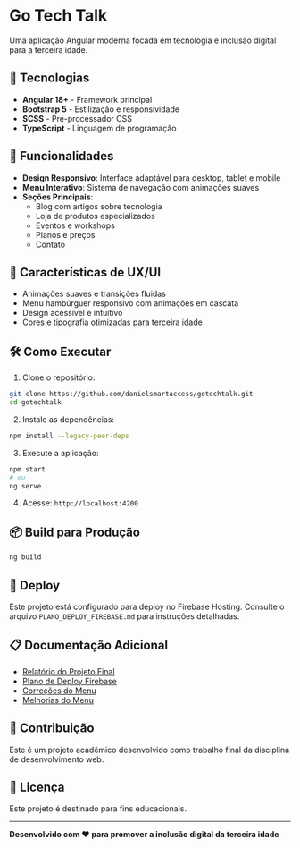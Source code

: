 # Go Tech Talk

Uma aplicação Angular moderna focada em tecnologia e inclusão digital para a terceira idade.

## 🚀 Tecnologias

- **Angular 18+** - Framework principal
- **Bootstrap 5** - Estilização e responsividade
- **SCSS** - Pré-processador CSS
- **TypeScript** - Linguagem de programação

## 📱 Funcionalidades

- **Design Responsivo**: Interface adaptável para desktop, tablet e mobile
- **Menu Interativo**: Sistema de navegação com animações suaves
- **Seções Principais**:
  - Blog com artigos sobre tecnologia
  - Loja de produtos especializados
  - Eventos e workshops
  - Planos e preços
  - Contato

## 🎨 Características de UX/UI

- Animações suaves e transições fluidas
- Menu hambúrguer responsivo com animações em cascata
- Design acessível e intuitivo
- Cores e tipografia otimizadas para terceira idade

## 🛠️ Como Executar

1. Clone o repositório:
```bash
git clone https://github.com/danielsmartaccess/gotechtalk.git
cd gotechtalk
```

2. Instale as dependências:
```bash
npm install --legacy-peer-deps
```

3. Execute a aplicação:
```bash
npm start
# ou
ng serve
```

4. Acesse: `http://localhost:4200`

## 📦 Build para Produção

```bash
ng build
```

## 🚀 Deploy

Este projeto está configurado para deploy no Firebase Hosting. Consulte o arquivo `PLANO_DEPLOY_FIREBASE.md` para instruções detalhadas.

## 📋 Documentação Adicional

- [Relatório do Projeto Final](RELATORIO_PROJETO_FINAL.md)
- [Plano de Deploy Firebase](PLANO_DEPLOY_FIREBASE.md)
- [Correções do Menu](MENU_CORRECAO.md)
- [Melhorias do Menu](MENU_MELHORIAS.md)

## 👥 Contribuição

Este é um projeto acadêmico desenvolvido como trabalho final da disciplina de desenvolvimento web.

## 📄 Licença

Este projeto é destinado para fins educacionais.

---

**Desenvolvido com ❤️ para promover a inclusão digital da terceira idade**
